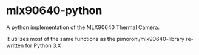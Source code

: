 # mlx90640-python
A python implementation of the MLX90640 Thermal Camera.

It utilizes most of the same functions as the pimoroni/mlx90640-library re-written for Python 3.X
